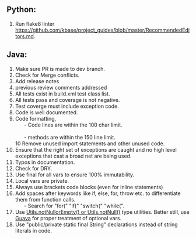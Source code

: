 Python:
-------
1. Run flake8 linter https://github.com/kbase/project_guides/blob/master/RecommendedEditors.md.

Java:
-----
1. Make sure PR is made to dev branch.
2. Check for Merge conflicts.
3. Add release notes
4. previous review comments addressed
5. All tests exist in build.xml test class list.
6. All tests pass and coverage is not negative.
7. Test coverge must include exception code.
8. Code is well documented.
9. Code formatting, 
  </br><ul>- Code lines are within the 100 char limit.</ul>
  </br><ul>- methods are within the 150 line limit. </ul>
10 Remove unused import statements and other unused code. 
11. Ensure that the right set of exceptions are caught and no high level exceptions that cast a broad net are being used.
12. Typos in documentation.
13. Check for DRY.
14. Use final for all vars to ensure 100% immutability.
15. Local vars are private.
16. Always use brackets code blocks (even for inline statements)
17. Add spaces after keywords like if, else, for, throw etc. to differentiate them from function calls. 
      </br><ul>- Search for "for(" "if(" "switch(" "while(".</ul>
18. Use [Utils.notNullorEmpty() or Utils.notNull()](https://github.com/kbase/KBaseSearchEngine/blob/master/lib/src/kbasesearchengine/tools/Utils.java) type utilities. Better still, use [Guava](https://github.com/google/guava/wiki) for proper treatment of optional vars.
19. Use "public/private static final String" declarations instead of string literals in code. 

